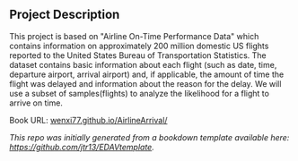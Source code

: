 ## Project Description

This project is based on "Airline On-Time Performance Data" which contains information on approximately 200 million domestic US flights reported to the United States Bureau of Transportation Statistics. The dataset contains basic information about each flight (such as date, time, departure airport, arrival airport) and, if applicable, the amount of time the flight was delayed and information about the reason for the delay. We will use a subset of samples(flights) to analyze the likelihood for a flight to arrive on time. 

Book URL: [wenxi77.github.io/AirlineArrival/](https://wenxi77.github.io/AirlineArrival/)

*This repo was initially generated from a bookdown template available here: https://github.com/jtr13/EDAVtemplate.*	
